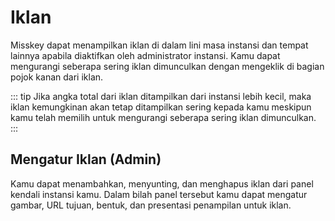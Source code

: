 # Iklan

Misskey dapat menampilkan iklan di dalam lini masa instansi dan tempat lainnya apabila diaktifkan oleh administrator instansi.
Kamu dapat mengurangi seberapa sering iklan dimunculkan dengan mengeklik di bagian pojok kanan dari iklan.

::: tip
Jika angka total dari iklan ditampilkan dari instansi lebih kecil, maka iklan kemungkinan akan tetap ditampilkan sering kepada kamu meskipun kamu telah memilih untuk mengurangi seberapa sering iklan dimunculkan.
:::

## Mengatur Iklan (Admin)

Kamu dapat menambahkan, menyunting, dan menghapus iklan dari panel kendali instansi kamu.
Dalam bilah panel tersebut kamu dapat mengatur gambar, URL tujuan, bentuk, dan presentasi penampilan untuk iklan.
